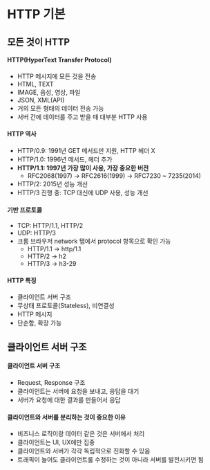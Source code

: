 # HTTP 기본

## 모든 것이 HTTP

#### HTTP(HyperText Transfer Protocol)

-   HTTP 메시지에 모든 것을 전송
-   HTML, TEXT
-   IMAGE, 음성, 영상, 파일
-   JSON, XML(API)
-   거의 모든 형태의 데이터 전송 가능
-   서버 간에 데이터를 주고 받을 때 대부분 HTTP 사용

#### HTTP 역사

-   HTTP/0.9: 1991년 GET 메서드만 지원, HTTP 헤더 X
-   HTTP/1.0: 1996년 메서드, 헤더 추가
-   **HTTP/1.1: 1997년 가장 많이 사용, 가장 중요한 버전**
    -   RFC2068(1997) → RFC2616(1999) → RFC7230 ~ 7235(2014)
-   HTTP/2: 2015년 성능 개선
-   HTTP/3 진행 중: TCP 대신에 UDP 사용, 성능 개선

#### 기반 프로토콜

-   TCP: HTTP/1.1, HTTP/2
-   UDP: HTTP/3
-   크롬 브라우저 network 탭에서 protocol 항목으로 확인 가능
    -   HTTP/1.1 → http/1.1
    -   HTTP/2 → h2
    -   HTTP/3 → h3-29

#### HTTP 특징

-   클라이언트 서버 구조
-   무상태 프로토콜(Stateless), 비연결성
-   HTTP 메시지
-   단순함, 확장 가능

## 클라이언트 서버 구조

#### 클라이언트 서버 구조

-   Request, Response 구조
-   클라이언트는 서버에 요청을 보내고, 응답을 대기
-   서버가 요청에 대한 결과를 만들어서 응답

#### 클라이언트와 서버를 분리하는 것이 중요한 이유

-   비즈니스 로직이랑 데이터 같은 것은 서버에서 처리
-   클라이언트는 UI, UX에만 집중
-   클라이언트와 서버가 각각 독립적으로 진화할 수 있음
-   트래픽이 늘어도 클라이언트룰 수정하는 것이 아니라 서버를 발전시키면 됨
